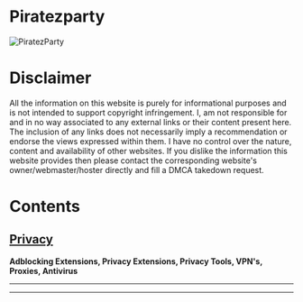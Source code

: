 # Piratezparty
![PiratezParty](https://i.imgur.com/M3ZrJUB.jpg)
# Disclaimer
All the information on this website is purely for informational purposes and is not intended to support copyright infringement. I, am not responsible for and in no way associated to any external links or their content present here. The inclusion of any links does not necessarily imply a recommendation or endorse the views expressed within them. I have no control over the nature, content and availability of other websites. If you dislike the information this website provides then please contact the corresponding website's owner/webmaster/hoster directly and fill a DMCA takedown request.

# Contents

## [Privacy](https://github.com/Piratezparty/Piratezparty.github.io/blob/main/Privacy.md)

**Adblocking Extensions, Privacy Extensions, Privacy Tools, VPN's, Proxies, Antivirus** 

***
***
